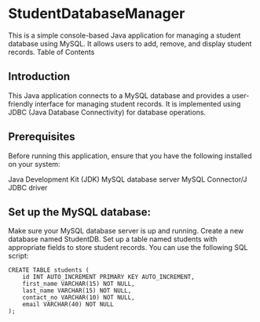 # StudentDatabaseManager

This is a simple console-based Java application for managing a student database using MySQL. It allows users to add, remove, and display student records.
Table of Contents
## Introduction

This Java application connects to a MySQL database and provides a user-friendly interface for managing student records. It is implemented using JDBC (Java Database Connectivity) for database operations.

## Prerequisites
Before running this application, ensure that you have the following installed on your system:

  Java Development Kit (JDK)
  MySQL database server
  MySQL Connector/J JDBC driver
  
## Set up the MySQL database:

  Make sure your MySQL database server is up and running.
  Create a new database named StudentDB.
  Set up a table named students with appropriate fields to store student records. You can use the following SQL script:

    CREATE TABLE students (
        id INT AUTO_INCREMENT PRIMARY KEY AUTO_INCREMENT,
        first_name VARCHAR(15) NOT NULL,
        last_name VARCHAR(15) NOT NULL,
        contact_no VARCHAR(10) NOT NULL,
        email VARCHAR(40) NOT NULL
    );
